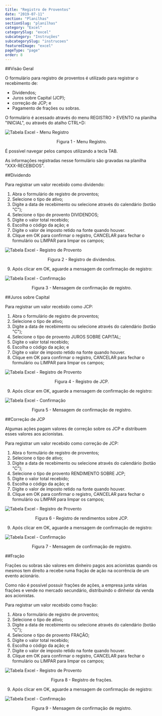 ```yaml
---
title: "Registro de Proventos"
date: "2019-07-11"
section: "Planilhas"
sectionSlug: "planilhas"
category: "Excel"
categorySlug: "excel"
subcategory: "Instruções"
subcategorySlug: "instrucoes"
featuredImage: "excel"
pageType: "page"
order: 8
---
```


##Visão Geral

O formulário para registro de proventos é utilizado para registrar o recebimento de:

- Dividendos;
- Juros sobre Capital (JCP);
- correção de JCP; e
- Pagamento de frações ou sobras.

O formulário é acessado através do menu REGISTRO > EVENTO na planilha "INICIAL", ou através do atalho CTRL+D:

![Tabela Excel - Menu Registro](../img/planilha-inicial-excel-005.jpg)

<p class="legenda" style="text-align:center">Figura 1 - Menu Registro.</p>

É possível navegar pelos campos utilizando a tecla TAB.

As informações registradas nesse formulário são gravadas na planilha "XXX-RECEBIDOS".

##Dividendo

Para registrar um valor recebido como dividendo:

1. Abra o formulário de registro de proventos;
2.  Selecione o tipo de ativo;
3. Digite a data de recebimento ou selecione através do calendário (botão "C");
4. Selecione o tipo de provento DIVIDENDOS;
5. Digite o valor total recebido;
6. Escolha o código da ação; e
7. Digite o valor de imposto retido na fonte quando houver.
8. Clique em OK para confirmar o registro, CANCELAR para fechar o formulário ou LIMPAR para limpar os campos;

![Tabela Excel - Registro de Provento](../img/registro-provento-excel-002.jpg)

<p class="legenda" style="text-align:center">Figura 2 - Registro de dividendos.</p>

9. Após clicar em OK, aguarde a mensagem de confirmação de registro:

![Tabela Excel - Confirmação](../img/registro-provento-excel-003.jpg)

<p class="legenda" style="text-align:center">Figura 3 - Mensagem de confirmação de registro.</p>

##Juros sobre Capital

Para registrar um valor recebido como JCP:

1. Abra o formulário de registro de proventos;
2.  Selecione o tipo de ativo;
3. Digite a data de recebimento ou selecione através do calendário (botão "C");
4. Selecione o tipo de provento JUROS SOBRE CAPITAL;
5. Digite o valor total recebido;
6. Escolha o código da ação; e
7. Digite o valor de imposto retido na fonte quando houver.
8. Clique em OK para confirmar o registro, CANCELAR para fechar o formulário ou LIMPAR para limpar os campos;

![Tabela Excel - Registro de Provento](../img/registro-provento-excel-004.jpg)

<p class="legenda" style="text-align:center">Figura 4 - Registro de JCP.</p>

9. Após clicar em OK, aguarde a mensagem de confirmação de registro:

![Tabela Excel - Confirmação](../img/registro-provento-excel-005.jpg)

<p class="legenda" style="text-align:center">Figura 5 - Mensagem de confirmação de registro.</p>

##Correção de JCP

Algumas ações pagam valores de correção sobre os JCP e distribuem esses valores aos acionistas.

Para registrar um valor recebido como correção de JCP:

1. Abra o formulário de registro de proventos;
2.  Selecione o tipo de ativo;
3. Digite a data de recebimento ou selecione através do calendário (botão "C");
4. Selecione o tipo de provento RENDIMENTO SOBRE JCP;
5. Digite o valor total recebido;
6. Escolha o código da ação; e
7. Digite o valor de imposto retido na fonte quando houver.
8. Clique em OK para confirmar o registro, CANCELAR para fechar o formulário ou LIMPAR para limpar os campos;

![Tabela Excel - Registro de Provento](../img/registro-provento-excel-006.jpg)

<p class="legenda" style="text-align:center">Figura 6 - Registro de rendimentos sobre JCP.</p>

9. Após clicar em OK, aguarde a mensagem de confirmação de registro:

![Tabela Excel - Confirmação](../img/registro-provento-excel-007.jpg)

<p class="legenda" style="text-align:center">Figura 7 - Mensagem de confirmação de registro.</p>


##Fração

Frações ou sobras são valores em dinheiro pagos aos acionistas quando os mesmos tem direito a recebe ruma fração de ação na ocorrência de um evento acionário.

Como não é possível possuir frações de ações, a empresa junta várias frações e vende no mercado secundário, distribuindo o dinheior da venda aos acionistas.

Para registrar um valor recebido como fração:

1. Abra o formulário de registro de proventos;
2.  Selecione o tipo de ativo;
3. Digite a data de recebimento ou selecione através do calendário (botão "C");
4. Selecione o tipo de provento FRAÇÃO;
5. Digite o valor total recebido;
6. Escolha o código da ação; e
7. Digite o valor de imposto retido na fonte quando houver.
8. Clique em OK para confirmar o registro, CANCELAR para fechar o formulário ou LIMPAR para limpar os campos;

![Tabela Excel - Registro de Provento](../img/registro-provento-excel-008.jpg)

<p class="legenda" style="text-align:center">Figura 8 - Registro de frações.</p>

9. Após clicar em OK, aguarde a mensagem de confirmação de registro:

![Tabela Excel - Confirmação](../img/registro-provento-excel-009.jpg)

<p class="legenda" style="text-align:center">Figura 9 - Mensagem de confirmação de registro.</p>